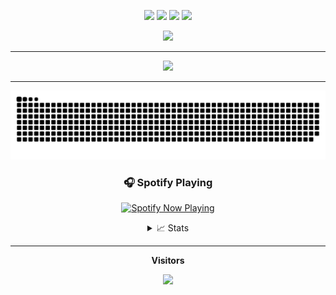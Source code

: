 <p align="center"> 
   <img src="https://img.shields.io/badge/-JavaScript-black?style=flat-square&logo=javascript" /> 
   <img src="https://img.shields.io/badge/-TypeScript-black?style=flat-square&logo=typescript" /> 
   <img src="https://img.shields.io/badge/-Node.js-black?style=flat-square&logo=Node.js" /> 
   <img src="https://img.shields.io/badge/-GitHub-black?style=flat-square&logo=github" /> <br> 
 </p> 
  
 <div align="center"> 
  
 ![](https://github-readme-streak-stats.herokuapp.com/?user=Erkahaa&theme=dracula&hide_border=true)<br/> 
 ___ 
 ![](http://github-profile-summary-cards.vercel.app/api/cards/profile-details?username=Erkahaa&theme=dracula) 
 ___ 
<p align="center"> 
 <img src="https://github.com/Platane/snk/raw/output/github-contribution-grid-snake.svg" alt="nz" width="700"/> 
 </p> 
  
 ### 🎧 Spotify Playing 
  
 <p align="center"> 
   <a href="https://open.spotify.com/user/t8vo4pltlule81fjmnqvu1oyh?si=hpQFgcAHSpWaS1T-0--ksQ" target="_blank"><img src="https://novatorem.vercel.app/api/spotify?background_color=0d1117&border_color=ffffff" alt="Spotify Now Playing" width="350"/></a> 
 </p> 
 
 <details><summary>📈 Stats</summary> 
 <div align="center"> 
 <br> 
  
 <img align="center" src="http://github-profile-summary-cards.vercel.app/api/cards/repos-per-language?username=Erkahaa&theme=dracula" /> 
 <img align="center" src="http://github-profile-summary-cards.vercel.app/api/cards/most-commit-language?username=Erkahaa&theme=dracula" /> 
  
 </div> 
 </details> 
  
 ___ 
 <p align="center"><b>Visitors</b></p> 
  
 <div align="center"> 
  
   ![](https://count.getloli.com/get/@Erkahaa?theme=rule34) 
  
 </div>
 
